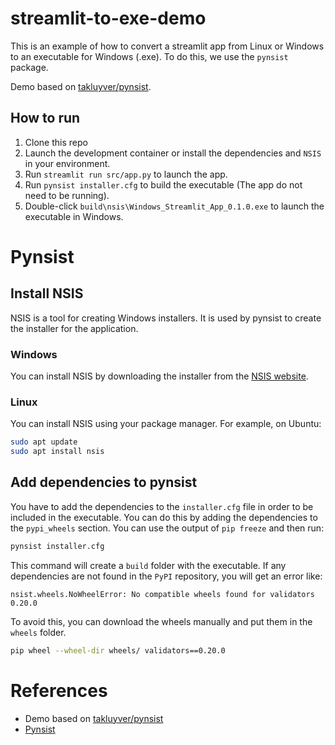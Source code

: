 # streamlit-to-exe-demo

This is an example of how to convert a streamlit app from Linux or Windows to an executable for Windows (.exe). To do this, we use the `pynsist` package.

Demo based on [takluyver/pynsist](https://github.com/takluyver/pynsist/tree/master/examples/streamlit).


## How to run

1. Clone this repo
2. Launch the development container or install the dependencies and `NSIS` in your environment.
3. Run `streamlit run src/app.py` to launch the app.
4. Run `pynsist installer.cfg` to build the executable (The app do not need to be running). 
5. Double-click `build\nsis\Windows_Streamlit_App_0.1.0.exe` to launch the executable in Windows.

# Pynsist

## Install NSIS

NSIS is a tool for creating Windows installers. It is used by pynsist to create the installer for the application.

### Windows

You can install NSIS by downloading the installer from the [NSIS website](http://nsis.sourceforge.net/Download).

### Linux

You can install NSIS using your package manager. For example, on Ubuntu:

```bash
sudo apt update
sudo apt install nsis
```

## Add dependencies to pynsist

You have to add the dependencies to the `installer.cfg` file in order to be included in the executable. You can do this by adding the dependencies to the `pypi_wheels` section. You can use the output of `pip freeze` and then run:

```bash
pynsist installer.cfg
```

This command will create a `build` folder with the executable. If any dependencies are not found in the `PyPI` repository, you will get an error like:

```
nsist.wheels.NoWheelError: No compatible wheels found for validators 0.20.0
```

To avoid this, you can download the wheels manually and put them in the `wheels` folder.

```bash
pip wheel --wheel-dir wheels/ validators==0.20.0
```

# References

- Demo based on [takluyver/pynsist](https://github.com/takluyver/pynsist/tree/master/examples/streamlit)
- [Pynsist](https://pynsist.readthedocs.io/en/latest/)
